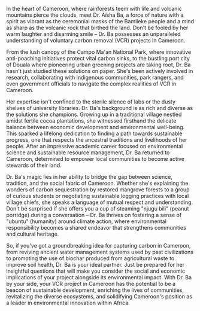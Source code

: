 In the heart of Cameroon, where rainforests teem with life and volcanic mountains pierce the clouds, meet Dr. Aïsha Ba, a force of nature with a spirit as vibrant as the ceremonial masks of the Bamileke people and a mind as sharp as the volcanic rock that birthed the land. Don't be fooled by her warm laughter and disarming smile – Dr. Ba possesses an unparalleled understanding of voluntary carbon removal (VCR) projects in Cameroon.

From the lush canopy of the Campo Ma'an National Park, where innovative anti-poaching initiatives protect vital carbon sinks, to the bustling port city of Douala where pioneering urban greening projects are taking root, Dr. Ba hasn't just studied these solutions on paper. She's been actively involved in research, collaborating with indigenous communities, park rangers, and even government officials to navigate the complex realities of VCR in Cameroon. 

Her expertise isn't confined to the sterile silence of labs or the dusty shelves of university libraries. Dr. Ba's background is as rich and diverse as the solutions she champions. Growing up in a traditional village nestled amidst fertile cocoa plantations, she witnessed firsthand the delicate balance between economic development and environmental well-being. This sparked a lifelong dedication to finding a path towards sustainable progress, one that respects the ancestral traditions and livelihoods of her people. After an impressive academic career focused on environmental science and sustainable resource management, Dr. Ba returned to Cameroon, determined to empower local communities to become active stewards of their land.

Dr. Ba's magic lies in her ability to bridge the gap between science, tradition, and the social fabric of Cameroon. Whether she's explaining the wonders of carbon sequestration by restored mangrove forests to a group of curious students or negotiating sustainable logging practices with local village chiefs, she speaks a language of mutual respect and understanding. Don't be surprised if she offers you a cup of steaming "njugu bili" (peanut porridge) during a conversation – Dr. Ba thrives on fostering a sense of "ubuntu" (humanity) around climate action, where environmental responsibility becomes a shared endeavor that strengthens communities and cultural heritage.

So, if you've got a groundbreaking idea for capturing carbon in Cameroon, from reviving ancient water management systems used by past civilizations to promoting the use of biochar produced from agricultural waste to improve soil health, Dr. Ba is your ideal partner. Just be prepared for her insightful questions that will make you consider the social and economic implications of your project alongside its environmental impact. With Dr. Ba by your side, your VCR project in Cameroon has the potential to be a beacon of sustainable development, enriching the lives of communities, revitalizing the diverse ecosystems, and solidifying Cameroon's position as a leader in environmental innovation within Africa. 
